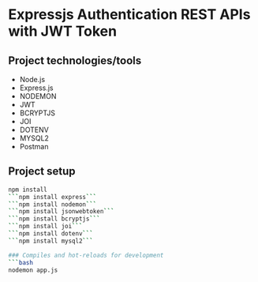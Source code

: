 # Expressjs Authentication REST APIs with JWT Token

## Project technologies/tools
- Node.js
- Express.js
- NODEMON
- JWT
- BCRYPTJS
- JOI
- DOTENV
- MYSQL2
- Postman

## Project setup
```bash
npm install
```npm install express```
```npm install nodemon```
```npm install jsonwebtoken```
```npm install bcryptjs```
```npm install joi```
```npm install dotenv```
```npm install mysql2```

### Compiles and hot-reloads for development
```bash
nodemon app.js
```

